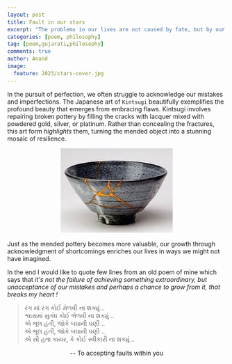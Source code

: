 ```yaml
---
layout: post
title: Fault in our stars
excerpt: "The problems in our lives are not caused by fate, but by our own choices ..."
categories: [poem, philosophy]
tag: [poem,gujarati,philosophy]
comments: true
author: Anand
image:
  feature: 2023/stars-cover.jpg
---
```



In the pursuit of perfection, we often struggle to acknowledge our mistakes and imperfections. 
The Japanese art of `Kintsugi` beautifully exemplifies the profound beauty that emerges from embracing flaws. Kintsugi involves repairing broken pottery by filling the cracks with lacquer mixed with powdered gold, silver, or platinum. Rather than concealing the fractures, this art form *highlights* them, turning the mended object into a stunning mosaic of resilience.

<p align="center">
	<img src="/img/2023/kintsugi.jpeg" alt="kintsugi">
</p>

Just as the mended pottery becomes more valuable, our growth through acknowledgment of shortcomings enriches our lives in ways we might not have imagined.

In the end I would like to quote few lines from an old poem of mine which says that _it's not the failure of achieving something extraordinary, but unacceptance of our mistakes and perhaps a chance to grow from it, that breaks my heart !_

> રંગ માં રંગ કોઈ મેળવી ના શક્યું ..  
> શ્વાસમાં સુગંધ કોઈ ભેળવી ના શક્યું ..  
> એ ભૂલ હતી, જોકે બધાની ઘણી ..  
> એ ભૂલ હતી, જોકે  બધાની ઘણી ..  
> એ સૌ હતા કાયર, કે કોઈ સ્વીકારી ના શક્યું ..  

<center>-- To accepting faults within you  <i class="fa fa-star"></i></center>